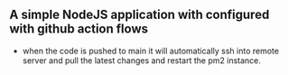 ## A simple NodeJS application with configured with github action flows

- when the code is pushed to main it will automatically ssh into remote server and pull the latest changes and restart the pm2 instance.
